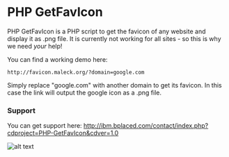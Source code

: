 # PHP GetFavIcon

PHP GetFavIcon is a PHP script to get the favicon of any website and display it as .png file.
It is currently not working for all sites - so this is why we need *your* help!

You can find a working demo here:
```
http://favicon.maleck.org/?domain=google.com
```
Simply replace "google.com" with another domain to get its favicon. In this case the link will output the google icon as a .png file.

### Support

You can get support here: http://ibm.bplaced.com/contact/index.php?cdproject=PHP-GetFavIcon&cdver=1.0

![alt text](https://www.maleck.org/us/img/maleck_logo_modern_1_black.png)
